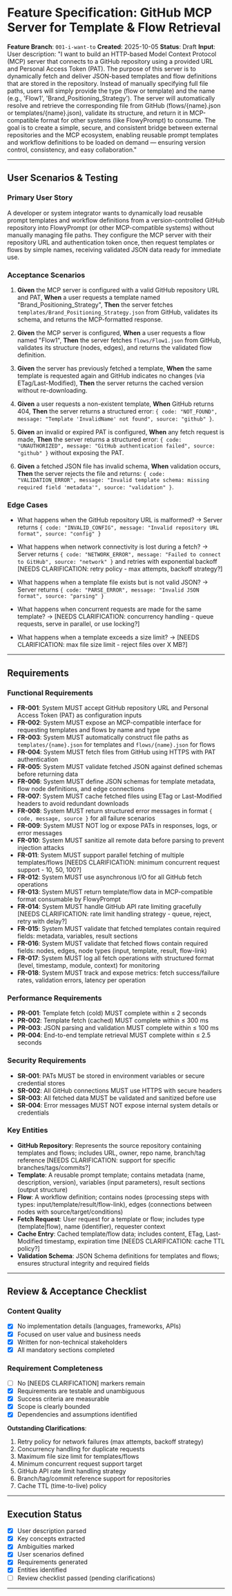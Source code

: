 # Feature Specification: GitHub MCP Server for Template & Flow Retrieval

**Feature Branch**: `001-i-want-to`
**Created**: 2025-10-05
**Status**: Draft
**Input**: User description: "I want to build an HTTP-based Model Context Protocol (MCP) server that connects to a GitHub repository using a provided URL and Personal Access Token (PAT). The purpose of this server is to dynamically fetch and deliver JSON-based templates and flow definitions that are stored in the repository. Instead of manually specifying full file paths, users will simply provide the type (flow or template) and the name (e.g., 'Flow1', 'Brand_Positioning_Strategy'). The server will automatically resolve and retrieve the corresponding file from GitHub (flows/{name}.json or templates/{name}.json), validate its structure, and return it in MCP-compatible format for other systems (like FlowyPrompt) to consume. The goal is to create a simple, secure, and consistent bridge between external repositories and the MCP ecosystem, enabling reusable prompt templates and workflow definitions to be loaded on demand — ensuring version control, consistency, and easy collaboration."

---

## User Scenarios & Testing

### Primary User Story
A developer or system integrator wants to dynamically load reusable prompt templates and workflow definitions from a version-controlled GitHub repository into FlowyPrompt (or other MCP-compatible systems) without manually managing file paths. They configure the MCP server with their repository URL and authentication token once, then request templates or flows by simple names, receiving validated JSON data ready for immediate use.

### Acceptance Scenarios

1. **Given** the MCP server is configured with a valid GitHub repository URL and PAT, **When** a user requests a template named "Brand_Positioning_Strategy", **Then** the server fetches `templates/Brand_Positioning_Strategy.json` from GitHub, validates its schema, and returns the MCP-formatted response.

2. **Given** the MCP server is configured, **When** a user requests a flow named "Flow1", **Then** the server fetches `flows/Flow1.json` from GitHub, validates its structure (nodes, edges), and returns the validated flow definition.

3. **Given** the server has previously fetched a template, **When** the same template is requested again and GitHub indicates no changes (via ETag/Last-Modified), **Then** the server returns the cached version without re-downloading.

4. **Given** a user requests a non-existent template, **When** GitHub returns 404, **Then** the server returns a structured error: `{ code: "NOT_FOUND", message: "Template 'InvalidName' not found", source: "github" }`.

5. **Given** an invalid or expired PAT is configured, **When** any fetch request is made, **Then** the server returns a structured error: `{ code: "UNAUTHORIZED", message: "GitHub authentication failed", source: "github" }` without exposing the PAT.

6. **Given** a fetched JSON file has invalid schema, **When** validation occurs, **Then** the server rejects the file and returns: `{ code: "VALIDATION_ERROR", message: "Invalid template schema: missing required field 'metadata'", source: "validation" }`.

### Edge Cases

- What happens when the GitHub repository URL is malformed?
  → Server returns `{ code: "INVALID_CONFIG", message: "Invalid repository URL format", source: "config" }`

- What happens when network connectivity is lost during a fetch?
  → Server returns `{ code: "NETWORK_ERROR", message: "Failed to connect to GitHub", source: "network" }` and retries with exponential backoff [NEEDS CLARIFICATION: retry policy - max attempts, backoff strategy?]

- What happens when a template file exists but is not valid JSON?
  → Server returns `{ code: "PARSE_ERROR", message: "Invalid JSON format", source: "parsing" }`

- What happens when concurrent requests are made for the same template?
  → [NEEDS CLARIFICATION: concurrency handling - queue requests, serve in parallel, or use locking?]

- What happens when a template exceeds a size limit?
  → [NEEDS CLARIFICATION: max file size limit - reject files over X MB?]

---

## Requirements

### Functional Requirements

- **FR-001**: System MUST accept GitHub repository URL and Personal Access Token (PAT) as configuration inputs
- **FR-002**: System MUST expose an MCP-compatible interface for requesting templates and flows by name and type
- **FR-003**: System MUST automatically construct file paths as `templates/{name}.json` for templates and `flows/{name}.json` for flows
- **FR-004**: System MUST fetch files from GitHub using HTTPS with PAT authentication
- **FR-005**: System MUST validate fetched JSON against defined schemas before returning data
- **FR-006**: System MUST define JSON schemas for template metadata, flow node definitions, and edge connections
- **FR-007**: System MUST cache fetched files using ETag or Last-Modified headers to avoid redundant downloads
- **FR-008**: System MUST return structured error messages in format `{ code, message, source }` for all failure scenarios
- **FR-009**: System MUST NOT log or expose PATs in responses, logs, or error messages
- **FR-010**: System MUST sanitize all remote data before parsing to prevent injection attacks
- **FR-011**: System MUST support parallel fetching of multiple templates/flows [NEEDS CLARIFICATION: minimum concurrent request support - 10, 50, 100?]
- **FR-012**: System MUST use asynchronous I/O for all GitHub fetch operations
- **FR-013**: System MUST return template/flow data in MCP-compatible format consumable by FlowyPrompt
- **FR-014**: System MUST handle GitHub API rate limiting gracefully [NEEDS CLARIFICATION: rate limit handling strategy - queue, reject, retry with delay?]
- **FR-015**: System MUST validate that fetched templates contain required fields: metadata, variables, result sections
- **FR-016**: System MUST validate that fetched flows contain required fields: nodes, edges, node types (input, template, result, flow-link)
- **FR-017**: System MUST log all fetch operations with structured format (level, timestamp, module, context) for monitoring
- **FR-018**: System MUST track and expose metrics: fetch success/failure rates, validation errors, latency per operation

### Performance Requirements

- **PR-001**: Template fetch (cold) MUST complete within ≤ 2 seconds
- **PR-002**: Template fetch (cached) MUST complete within ≤ 300 ms
- **PR-003**: JSON parsing and validation MUST complete within ≤ 100 ms
- **PR-004**: End-to-end template retrieval MUST complete within ≤ 2.5 seconds

### Security Requirements

- **SR-001**: PATs MUST be stored in environment variables or secure credential stores
- **SR-002**: All GitHub connections MUST use HTTPS with secure headers
- **SR-003**: All fetched data MUST be validated and sanitized before use
- **SR-004**: Error messages MUST NOT expose internal system details or credentials

### Key Entities

- **GitHub Repository**: Represents the source repository containing templates and flows; includes URL, owner, repo name, branch/tag reference [NEEDS CLARIFICATION: support for specific branches/tags/commits?]
- **Template**: A reusable prompt template; contains metadata (name, description, version), variables (input parameters), result sections (output structure)
- **Flow**: A workflow definition; contains nodes (processing steps with types: input/template/result/flow-link), edges (connections between nodes with source/target/conditions)
- **Fetch Request**: User request for a template or flow; includes type (template|flow), name (identifier), requester context
- **Cache Entry**: Cached template/flow data; includes content, ETag, Last-Modified timestamp, expiration time [NEEDS CLARIFICATION: cache TTL policy?]
- **Validation Schema**: JSON Schema definitions for templates and flows; ensures structural integrity and required fields

---

## Review & Acceptance Checklist

### Content Quality
- [x] No implementation details (languages, frameworks, APIs)
- [x] Focused on user value and business needs
- [x] Written for non-technical stakeholders
- [x] All mandatory sections completed

### Requirement Completeness
- [ ] No [NEEDS CLARIFICATION] markers remain
- [x] Requirements are testable and unambiguous
- [x] Success criteria are measurable
- [x] Scope is clearly bounded
- [x] Dependencies and assumptions identified

**Outstanding Clarifications**:
1. Retry policy for network failures (max attempts, backoff strategy)
2. Concurrency handling for duplicate requests
3. Maximum file size limit for templates/flows
4. Minimum concurrent request support target
5. GitHub API rate limit handling strategy
6. Branch/tag/commit reference support for repositories
7. Cache TTL (time-to-live) policy

---

## Execution Status

- [x] User description parsed
- [x] Key concepts extracted
- [x] Ambiguities marked
- [x] User scenarios defined
- [x] Requirements generated
- [x] Entities identified
- [ ] Review checklist passed (pending clarifications)

---
